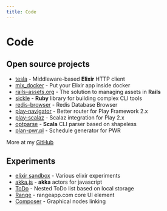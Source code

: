 ```yaml
---
title: Code
---
```


# Code


## Open source projects

* [tesla](http://github.com/monterail/tesla) - Middleware-based **Elixir** HTTP client
* [mix_docker](http://github.com/recruitee/mix_docker) - Put your Elixir app inside docker
* [rails-assets.org](http://rails-assets.org) - The solution to managing assets in **Rails**
* [sickle](http://github.com/teamon/sickle) - **Ruby** library for building complex CLI tools
* [redis-browser](http://github.com/monterail/redis-browser) - Redis Database Browser
* [play-navigator](http://github.com/teamon/play-navigator) - Better router for Play Framework 2.x
* [play-scalaz](http://github.com/teamon/play-scalaz) - Scalaz integration for Play 2.x
* [optparse](http://github.com/teamon/optparse) - **Scala** CLI parser based on shapeless
* [plan-pwr.pl](http://github.com/teamon/plan-pwr.pl) - Schedule generator for PWR

More at my [GitHub](https://github.com/teamon)

## Experiments

* [elixir sandbox](http://github.com/teamon/sandbox) - Various elixir experiments
* [akka.js](http://github.com/teamon/akka.js) - **akka** actors for javascript
* [ToDo](/proto/todo/) - Nested ToDo list based on local storage
* [Range](/proto/range/) - rangeapp.com core UI element
* [Composer](/proto/composer/) - Graphical nodes linking
